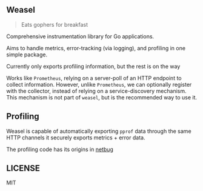 Weasel
------

> Eats gophers for breakfast

Comprehensive instrumentation library for Go applications.

Aims to handle metrics, error-tracking (via logging), and profiling in one
simple package.

Currently only exports profiling information, but the rest is on the way

Works like `Prometheus`, relying on a server-poll of an HTTP endpoint to collect
information. However, unlike `Prometheus`, we can optionally register with the
collector, instead of relying on a service-discovery mechanism. This mechanism
is not part of `weasel`, but is the recommended way to use it.

Profiling
------
Weasel is capable of automatically exporting `pprof` data through the same HTTP
channels it securely exports metrics + error data.  

The profiling code has its origins in [netbug](https://github.com/e-dard/netbug)


LICENSE
------
MIT
